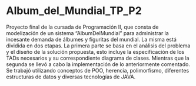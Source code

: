# Album_del_Mundial_TP_P2
Proyecto final de la cursada de Programación II, que consta de modelización de un sistema “AlbumDelMundial” para administrar la incesante demanda de álbumes y figuritas del mundial. La misma está dividida en dos etapas. La primera parte se basa en el análisis del problema y el diseño de la solución propuesta, esto incluye la especificación de los TADs necesarios y su correspondiente diagrama de clases. Mientras que la segunda se llevó a cabo la implementación de lo anteriormente comentado. Se trabajó utilizando conceptos de POO, herencia, polimorfismo, diferentes estructuras de datos y diversas tecnologías de JAVA.

